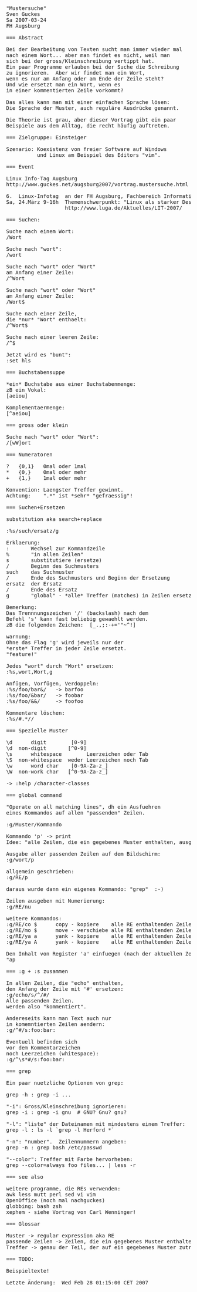<pre>
"Mustersuche"
Sven Guckes
Sa 2007-03-24
FH Augsburg

=== Abstract

Bei der Bearbeitung von Texten sucht man immer wieder mal
nach einem Wort... aber man findet es nicht, weil man
sich bei der gross/Kleinschreibung vertippt hat.
Ein paar Programme erlauben bei der Suche die Schreibung
zu ignorieren.  Aber wir findet man ein Wort,
wenn es nur am Anfang oder am Ende der Zeile steht?
Und wie ersetzt man ein Wort, wenn es
in einer kommentierten Zeile vorkommt?

Das alles kann man mit einer einfachen Sprache lösen:
Die Sprache der Muster, auch reguläre Ausdrücke genannt.

Die Theorie ist grau, aber dieser Vortrag gibt ein paar
Beispiele aus dem Alltag, die recht häufig auftreten.

=== Zielgruppe: Einsteiger

Szenario: Koexistenz von freier Software auf Windows
          und Linux am Beispiel des Editors "vim".

=== Event

Linux Info-Tag Augsburg
http://www.guckes.net/augsburg2007/vortrag.mustersuche.html

6.  Linux-Infotag  an der FH Augsburg, Fachbereich Informatik
Sa, 24.März 9-16h  Themenschwerpunkt: "Linux als starker Desktop"
                   http://www.luga.de/Aktuelles/LIT-2007/

=== Suchen:

Suche nach einem Wort:
/Wort

Suche nach "wort":
/wort

Suche nach "wort" oder "Wort"
am Anfang einer Zeile:
/^Wort

Suche nach "wort" oder "Wort"
am Anfang einer Zeile:
/Wort$

Suche nach einer Zeile,
die *nur* "Wort" enthaelt:
/^Wort$

Suche nach einer leeren Zeile:
/^$

Jetzt wird es "bunt":
:set hls

=== Buchstabensuppe

*ein* Buchstabe aus einer Buchstabenmenge:
zB ein Vokal:
[aeiou]

Komplementaermenge:
[^aeiou]

=== gross oder klein

Suche nach "wort" oder "Wort":
/[wW]ort

=== Numeratoren

?   {0,1}   0mal oder 1mal
*   {0,}    0mal oder mehr
+   {1,}    1mal oder mehr

Konvention: Laengster Treffer gewinnt.
Achtung:    ".*" ist *sehr* "gefraessig"!

=== Suchen+Ersetzen

substitution aka search+replace

:%s/such/ersatz/g

Erklaerung:
:       Wechsel zur Kommandzeile
%       "in allen Zeilen"
s       substitutiere (ersetze)
/       Beginn des Suchmusters
such    das Suchmuster
/       Ende des Suchmusters und Beginn der Ersetzung
ersatz  der Ersatz
/       Ende des Ersatz
g       "global" - *alle* Treffer (matches) in Zeilen ersetzen

Bemerkung:
Das Trennnungszeichen '/' (backslash) nach dem
Befehl 's' kann fast beliebig gewaehlt werden.
zB die folgenden Zeichen:  [_.,;:-+='"~^!]

warnung:
Ohne das Flag 'g' wird jeweils nur der
*erste* Treffer in jeder Zeile ersetzt.
"feature!"

Jedes "wort" durch "Wort" ersetzen:
:%s,wort,Wort,g

Anfügen, Vorfügen, Verdoppeln:
:%s/foo/bar&/   -> barfoo
:%s/foo/&bar/   -> foobar
:%s/foo/&&/     -> foofoo

Kommentare löschen:
:%s/#.*//

=== Spezielle Muster

\d      digit        [0-9]
\d  non-digit       [^0-9]
\s      whitespace        Leerzeichen oder Tab
\S  non-whitespace  weder Leerzeichen noch Tab
\w      word char    [0-9A-Za-z_]
\W  non-work char   [^0-9A-Za-z_]

-> :help /character-classes

=== global command

"Operate on all matching lines", dh ein Ausfuehren
eines Kommandos auf allen "passenden" Zeilen.

:g/Muster/Kommando

Kommando 'p' -> print
Idee: "alle Zeilen, die ein gegebenes Muster enthalten, ausgeben"

Ausgabe aller passenden Zeilen auf dem Bildschirm:
:g/wort/p

allgemein geschrieben:
:g/RE/p

daraus wurde dann ein eigenes Kommando: "grep"  :-)

Zeilen ausgeben mit Numerierung:
:g/RE/nu

weitere Kommandos:
:g/RE/co $      copy - kopiere    alle RE enthaltenden Zeilen ans Ende des Puffers
:g/RE/mo $      move - verschiebe alle RE enthaltenden Zeilen ans Ende des Puffers
:g/RE/ya a      yank - kopiere    alle RE enthaltenden Zeilen ins Register 'a' - mit Ueberschreiben
:g/RE/ya A      yank - kopiere    alle RE enthaltenden Zeilen ins Register 'a' - mit Anfuegen

Den Inhalt von Register 'a' einfuegen (nach der aktuellen Zeile):
"ap

=== :g + :s zusammen

In allen Zeilen, die "echo" enthalten,
den Anfang der Zeile mit '#' ersetzen:
:g/echo/s/^/#/
Alle passenden Zeilen.
werden also "kommentiert".

Andereseits kann man Text auch nur
in komemntierten Zeilen aendern:
:g/^#/s:foo:bar:

Eventuell befinden sich
vor dem Kommentarzeichen
noch Leerzeichen (whitespace):
:g/^\s*#/s:foo:bar:

=== grep

Ein paar nuetzliche Optionen von grep:

grep -h : grep -i ...

"-i": Gross/Kleinschreibung ignorieren:
grep -i : grep -i gnu  # GNU? Gnu? gnu?

"-l": "liste" der Dateinamen mit mindestens einem Treffer:
grep -l : ls -l `grep -l Herford *`

"-n": "number".  Zeilennummern angeben:
grep -n : grep bash /etc/passwd

"--color": Treffer mit Farbe hervorheben:
grep --color=always foo files... | less -r

=== see also

weitere programme, die REs verwenden:
awk less mutt perl sed vi vim
OpenOffice (noch mal nachguckes)
globbing: bash zsh
xephem - siehe Vortrag von Carl Wenninger!

=== Glossar

Muster -> regular expression aka RE
passende Zeilen -> Zeilen, die ein gegebenes Muster enthalten.
Treffer -> genau der Teil, der auf ein gegebenes Muster zutrifft

=== TODO:

Beispieltexte!

Letzte Änderung:  Wed Feb 28 01:15:00 CET 2007
</pre>
